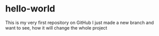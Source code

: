 # hello-world
This is my very first repository on GitHub
I just made a new branch and want to see, how it will change the whole project
